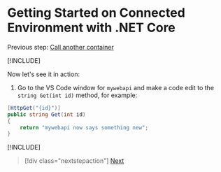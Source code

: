 # Getting Started on Connected Environment with .NET Core

Previous step: [Call another container](get-started-netcore-05.md)

[!INCLUDE[](common/team-development-1.md)]

Now let's see it in action:
1. Go to the VS Code window for `mywebapi` and make a code edit to the `string Get(int id)` method, for example:
```csharp
[HttpGet("{id}")]
public string Get(int id)
{
    return "mywebapi now says something new";
}
```

[!INCLUDE[](common/team-development-2.md)]

> [!div class="nextstepaction"]
> [Next](get-started-netcore-07.md)
